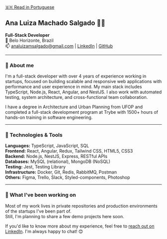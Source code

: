 [🇧🇷 Read in Portuguese](./README-pt.md)

## Ana Luiza Machado Salgado 👩‍💻

**Full-Stack Developer**  
📍 Belo Horizonte, Brazil  
📫 [analuizamsalgado@gmail.com](mailto:analuizamsalgado@gmail.com) | [LinkedIn](https://www.linkedin.com/in/analuizamsalgado) | [GitHub](https://github.com/analuizams)

---

### 👋 About me

I'm a full-stack developer with over 4 years of experience working in startups, focused on building scalable and responsive web applications with performance and user experience in mind. My main stack includes TypeScript, Node.js, React, Angular, and NestJS. I also work with automated testing, system architecture, and cross-functional team collaboration.

I have a degree in Architecture and Urban Planning from UFOP and completed a full-stack development program at Trybe with 1500+ hours of hands-on training in software engineering.

---

### 🚀 Technologies & Tools

**Languages:** TypeScript, JavaScript, SQL  
**Frontend:** React, Angular, Redux, Tailwind CSS, HTML5, CSS3  
**Backend:** Node.js, NestJS, Express, RESTful APIs  
**Databases:** MySQL (relational), MongoDB (NoSQL)  
**Testing:** Jest, Testing Library  
**Infrastructure:** Docker, Git, Redis, RabbitMQ, Postman  
**Others:** Figma, Trello, Slack, Styled-components, Photoshop

---

### 📌 What I've been working on

Most of my work lives in private repositories and production environments of the startups I've been part of.  
Still, I'm planning to share a few demo projects here soon.  

If you'd like to know more about my experience, feel free to [reach out on LinkedIn](https://linkedin.com/in/analuizamsalgado). I'm always happy to chat! 😊

